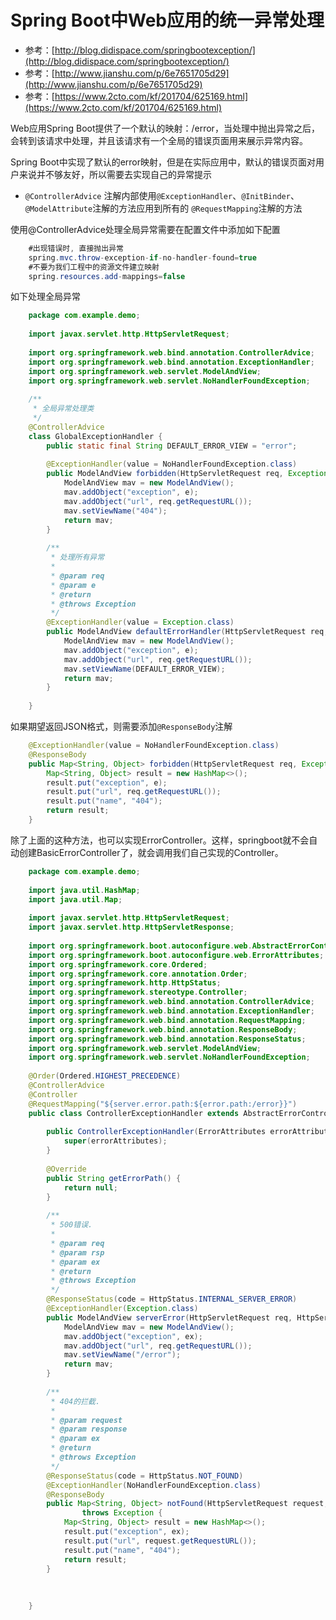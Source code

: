 # Spring Boot中Web应用的统一异常处理
- 参考：[http://blog.didispace.com/springbootexception/](http://blog.didispace.com/springbootexception/)
- 参考：[http://www.jianshu.com/p/6e7651705d29](http://www.jianshu.com/p/6e7651705d29)
- 参考：[https://www.2cto.com/kf/201704/625169.html](https://www.2cto.com/kf/201704/625169.html)

Web应用Spring Boot提供了一个默认的映射：/error，当处理中抛出异常之后，会转到该请求中处理，并且该请求有一个全局的错误页面用来展示异常内容。

Spring Boot中实现了默认的error映射，但是在实际应用中，默认的错误页面对用户来说并不够友好，所以需要去实现自己的异常提示



- `@ControllerAdvice` 注解内部使用`@ExceptionHandler`、`@InitBinder`、`@ModelAttribute`注解的方法应用到所有的 `@RequestMapping`注解的方法


使用@ControllerAdvice处理全局异常需要在配置文件中添加如下配置
```java    
    #出现错误时, 直接抛出异常
    spring.mvc.throw-exception-if-no-handler-found=true
    #不要为我们工程中的资源文件建立映射
    spring.resources.add-mappings=false
```

如下处理全局异常
```java
    package com.example.demo;
    
    import javax.servlet.http.HttpServletRequest;
    
    import org.springframework.web.bind.annotation.ControllerAdvice;
    import org.springframework.web.bind.annotation.ExceptionHandler;
    import org.springframework.web.servlet.ModelAndView;
    import org.springframework.web.servlet.NoHandlerFoundException;
    
    /**
     * 全局异常处理类
     */
    @ControllerAdvice
    class GlobalExceptionHandler {
    	public static final String DEFAULT_ERROR_VIEW = "error";
    
    	@ExceptionHandler(value = NoHandlerFoundException.class)
    	public ModelAndView forbidden(HttpServletRequest req, Exception e) throws Exception {
    		ModelAndView mav = new ModelAndView();
    		mav.addObject("exception", e);
    		mav.addObject("url", req.getRequestURL());
    		mav.setViewName("404");
    		return mav;
    	}
    
    	/**
    	 * 处理所有异常
    	 * 
    	 * @param req
    	 * @param e
    	 * @return
    	 * @throws Exception
    	 */
    	@ExceptionHandler(value = Exception.class)
    	public ModelAndView defaultErrorHandler(HttpServletRequest req, Exception e) throws Exception {
    		ModelAndView mav = new ModelAndView();
    		mav.addObject("exception", e);
    		mav.addObject("url", req.getRequestURL());
    		mav.setViewName(DEFAULT_ERROR_VIEW);
    		return mav;
    	}
    
    }
 ```
如果期望返回JSON格式，则需要添加`@ResponseBody`注解
```java
    @ExceptionHandler(value = NoHandlerFoundException.class)
    @ResponseBody
    public Map<String, Object> forbidden(HttpServletRequest req, Exception e) throws Exception {
    	Map<String, Object> result = new HashMap<>();
    	result.put("exception", e);
    	result.put("url", req.getRequestURL());
    	result.put("name", "404");
    	return result;
    }  
```

除了上面的这种方法，也可以实现ErrorController。这样，springboot就不会自动创建BasicErrorController了，就会调用我们自己实现的Controller。

```java
    package com.example.demo;
    
    import java.util.HashMap;
    import java.util.Map;
    
    import javax.servlet.http.HttpServletRequest;
    import javax.servlet.http.HttpServletResponse;
    
    import org.springframework.boot.autoconfigure.web.AbstractErrorController;
    import org.springframework.boot.autoconfigure.web.ErrorAttributes;
    import org.springframework.core.Ordered;
    import org.springframework.core.annotation.Order;
    import org.springframework.http.HttpStatus;
    import org.springframework.stereotype.Controller;
    import org.springframework.web.bind.annotation.ControllerAdvice;
    import org.springframework.web.bind.annotation.ExceptionHandler;
    import org.springframework.web.bind.annotation.RequestMapping;
    import org.springframework.web.bind.annotation.ResponseBody;
    import org.springframework.web.bind.annotation.ResponseStatus;
    import org.springframework.web.servlet.ModelAndView;
    import org.springframework.web.servlet.NoHandlerFoundException;
    
    @Order(Ordered.HIGHEST_PRECEDENCE)
    @ControllerAdvice
    @Controller
    @RequestMapping("${server.error.path:${error.path:/error}}")
    public class ControllerExceptionHandler extends AbstractErrorController {
    
    	public ControllerExceptionHandler(ErrorAttributes errorAttributes) {
    		super(errorAttributes);
    	}
    
    	@Override
    	public String getErrorPath() {
    		return null;
    	}
    
    	/**
    	 * 500错误.
    	 * 
    	 * @param req
    	 * @param rsp
    	 * @param ex
    	 * @return
    	 * @throws Exception
    	 */
    	@ResponseStatus(code = HttpStatus.INTERNAL_SERVER_ERROR)
    	@ExceptionHandler(Exception.class)
    	public ModelAndView serverError(HttpServletRequest req, HttpServletResponse rsp, Exception ex) throws Exception {
    		ModelAndView mav = new ModelAndView();
    		mav.addObject("exception", ex);
    		mav.addObject("url", req.getRequestURL());
    		mav.setViewName("/error");
    		return mav;
    	}
    
    	/**
    	 * 404的拦截.
    	 * 
    	 * @param request
    	 * @param response
    	 * @param ex
    	 * @return
    	 * @throws Exception
    	 */
    	@ResponseStatus(code = HttpStatus.NOT_FOUND)
    	@ExceptionHandler(NoHandlerFoundException.class)
    	@ResponseBody
    	public Map<String, Object> notFound(HttpServletRequest request, HttpServletResponse response, Exception ex)
    			throws Exception {
    		Map<String, Object> result = new HashMap<>();
    		result.put("exception", ex);
    		result.put("url", request.getRequestURL());
    		result.put("name", "404");
    		return result;
    	}
    
     
    
    }
```
